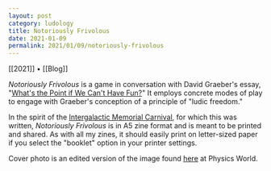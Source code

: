 ```yaml
---
layout: post
category: ludology
title: Notoriously Frivolous
date: 2021-01-09
permalink: 2021/01/09/notoriously-frivolous
---
```


[[2021]] • [[Blog]]

*Notoriously Frivolous* is a game in conversation with David Graeber's essay, "[What's the Point if We Can't Have Fun?](https://thebaffler.com/salvos/whats-the-point-if-we-cant-have-fun)" It employs concrete modes of play to engage with Graeber's conception of a principle of "ludic freedom."

In the spirit of the [Intergalactic Memorial Carnival](https://itch.io/jam/intergalactic-memorial-carnival), for which this was written, *Notoriously Frivolous* is in A5 zine format and is meant to be printed and shared. As with all my zines, it should easily print on letter-sized paper if you select the "booklet" option in your printer settings.

Cover photo is an edited version of the image found [here](https://physicsworld.com/a/delensing-of-cosmic-microwave-background-could-reveal-ancient-gravitational-waves/) at Physics World.
